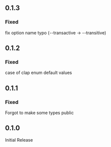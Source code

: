 ## 0.1.3

### Fixed

fix option name typo (--transactive -> --transitive)

## 0.1.2

### Fixed

case of clap enum default values

## 0.1.1

### Fixed

Forgot to make some types public

## 0.1.0

Initial Release
